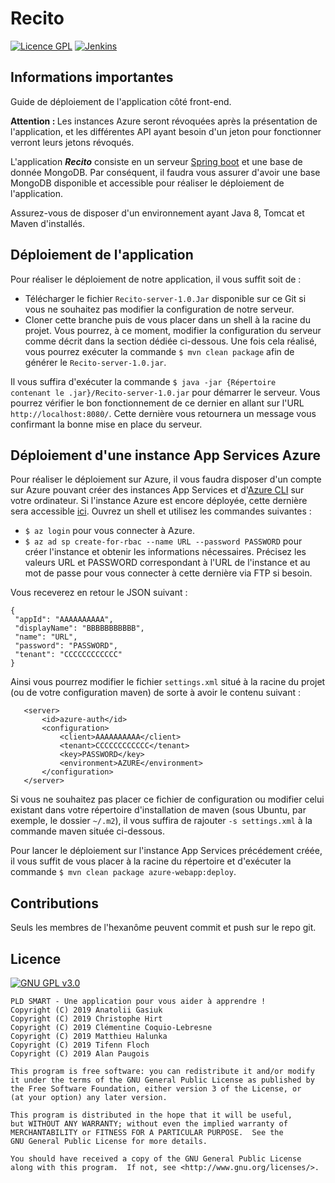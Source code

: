 # Recito
[![Licence GPL](http://img.shields.io/badge/license-GPL-green.svg)](http://www.gnu.org/licenses/quick-guide-gplv3.fr.html)
[![Jenkins](https://img.shields.io/jenkins/build/https/jenkins.qa.ubuntu.com/view%2FPrecise%2Fview%2FAll%2520Precise%2Fjob%2Fprecise-desktop-amd64_default.svg)]()
## Informations importantes
Guide de déploiement de l'application côté front-end.

<b>Attention : </b> Les instances Azure seront révoquées après la présentation de l'application,
 et les différentes API ayant besoin d'un jeton pour fonctionner verront leurs jetons révoqués.
 
 L'application <i><b>Recito</b></i> consiste en un serveur [Spring boot](https://spring.io/) et une base de donnée MongoDB. Par conséquent, il faudra vous assurer d'avoir une base MongoDB 
 disponible et accessible pour réaliser le déploiement de l'application.
 
 Assurez-vous de disposer d'un environnement ayant Java 8, Tomcat et Maven d'installés.
 
 ## Déploiement de l'application
 Pour réaliser le déploiement de notre application, il vous suffit soit de :
 <ul>
 <li>Télécharger le fichier <code>Recito-server-1.0.Jar</code> disponible sur ce Git si vous ne souhaitez pas modifier la configuration de notre serveur.</li>
 <li>Cloner cette branche puis de vous placer dans un shell à la racine du projet. Vous pourrez, à ce moment, modifier la configuration du serveur comme décrit dans la section dédiée ci-dessous. Une fois cela réalisé, vous pourrez exécuter la commande <code>$ mvn clean package</code> afin de générer le <code>Recito-server-1.0.jar</code>.</li>
 </ul>
 
 Il vous suffira d'exécuter la commande <code>$ java -jar {Répertoire contenant le .jar}/Recito-server-1.0.jar</code> pour démarrer le serveur.
 Vous pourrez vérifier le bon fonctionnement de ce dernier en allant sur l'URL <code>http://localhost:8080/</code>. Cette dernière vous retournera un message vous confirmant la bonne mise en place du serveur.
 
 ## Déploiement d'une instance App Services Azure
 Pour réaliser le déploiement sur Azure, il vous faudra disposer d'un compte sur Azure pouvant créer des instances App Services et d'[Azure CLI](https://docs.microsoft.com/fr-fr/cli/azure/index?view=azure-cli-latest) sur votre ordinateur.
 Si l'instance Azure est encore déployée, cette dernière sera accessible [ici](http://recitoback.azurewebsites.net/).
 Ouvrez un shell et utilisez les commandes suivantes :
 * `$ az login` pour vous connecter à Azure.
 * `$ az ad sp create-for-rbac --name URL --password PASSWORD` pour créer l'instance et obtenir les informations nécessaires. Précisez les valeurs URL et PASSWORD correspondant à l'URL de l'instance et au mot de passe pour vous connecter à cette dernière via FTP si besoin.
 
 Vous receverez en retour le JSON suivant :
 ```
 {
  "appId": "AAAAAAAAAA",
  "displayName": "BBBBBBBBBBB",
  "name": "URL",
  "password": "PASSWORD",
  "tenant": "CCCCCCCCCCCC"
 }
 ```
 
 Ainsi vous pourrez modifier le fichier `settings.xml` situé à la racine du projet (ou de votre configuration maven) de sorte à avoir le contenu suivant :
 ```
    <server>
        <id>azure-auth</id>
        <configuration>
            <client>AAAAAAAAAA</client>
            <tenant>CCCCCCCCCCCC</tenant>
            <key>PASSWORD</key>
            <environment>AZURE</environment>
        </configuration>
    </server>
   ```
 Si vous ne souhaitez pas placer ce fichier de configuration ou modifier celui existant dans votre répertoire d'installation de maven (sous Ubuntu, par exemple, le dossier  `~/.m2`), il vous suffira de rajouter `-s settings.xml` à la commande maven située ci-dessous.
 
 Pour lancer le déploiement sur l'instance App Services précédement créée, il vous suffit de vous placer à la racine du répertoire et d'exécuter la commande `$ mvn clean package azure-webapp:deploy`.
 

 ## Contributions
 
 Seuls les membres de l'hexanôme peuvent commit et push sur le repo git.
 
 ## Licence
 
 [![GNU GPL v3.0](http://www.gnu.org/graphics/gplv3-127x51.png)](http://www.gnu.org/licenses/gpl.html)
 
 ```
 PLD SMART - Une application pour vous aider à apprendre !
 Copyright (C) 2019 Anatolii Gasiuk
 Copyright (C) 2019 Christophe Hirt
 Copyright (C) 2019 Clémentine Coquio-Lebresne
 Copyright (C) 2019 Matthieu Halunka
 Copyright (C) 2019 Tifenn Floch
 Copyright (C) 2019 Alan Paugois
 
 This program is free software: you can redistribute it and/or modify
 it under the terms of the GNU General Public License as published by
 the Free Software Foundation, either version 3 of the License, or
 (at your option) any later version.
 
 This program is distributed in the hope that it will be useful,
 but WITHOUT ANY WARRANTY; without even the implied warranty of
 MERCHANTABILITY or FITNESS FOR A PARTICULAR PURPOSE.  See the
 GNU General Public License for more details.
 
 You should have received a copy of the GNU General Public License
 along with this program.  If not, see <http://www.gnu.org/licenses/>.
 ```
